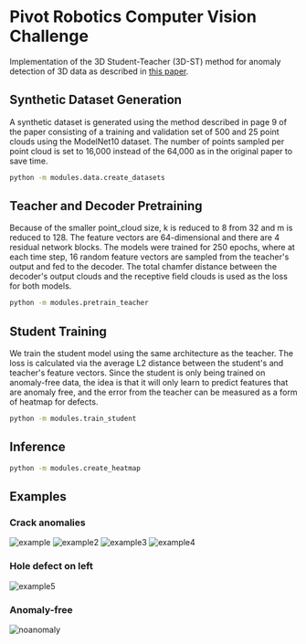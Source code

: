 # Pivot Robotics Computer Vision Challenge

Implementation of the 3D Student-Teacher (3D-ST) method for 
anomaly detection of 3D data as described in 
[this paper](https://arxiv.org/pdf/2202.11660).

## Synthetic Dataset Generation
A synthetic dataset is generated using the method described
in page 9 of the paper consisting of a training and validation
set of 500 and 25 point clouds using the ModelNet10 dataset.
The number of points sampled per point cloud is set to 16,000 
instead of the 64,000 as in the original paper to save time.


```bash
python -m modules.data.create_datasets
```

## Teacher and Decoder Pretraining
Because of the smaller point_cloud size, k is reduced to 8
from 32 and m is reduced to 128.  The feature vectors are
64-dimensional and there are 4 residual network blocks.
The models were trained for 250 epochs, where at each time 
step, 16 random feature vectors are sampled from the teacher's
output and fed to the decoder. The total chamfer distance
between the decoder's output clouds and the receptive field
clouds is used as the loss for both models.

```bash
python -m modules.pretrain_teacher
```

## Student Training
We train the student model using the same architecture as the 
teacher. The loss is calculated via the average L2 distance
between the student's and teacher's feature vectors. Since
the student is only being trained on anomaly-free data, the
idea is that it will only learn to predict features that are
anomaly free, and the error from the teacher can be measured
as a form of heatmap for defects.

```bash
python -m modules.train_student
```

## Inference

```bash
python -m modules.create_heatmap
```

## Examples
### Crack anomalies
![example](https://github.com/braydenrudisill/AnomalyDetection/assets/55212800/ba51e37f-714b-4a22-b1ca-c9109769d949)
![example2](https://github.com/braydenrudisill/AnomalyDetection/assets/55212800/b6296479-6520-4a36-94ef-5b49d8fe72e9)
![example3](https://github.com/braydenrudisill/AnomalyDetection/assets/55212800/1c2530bc-9291-4bd0-a027-d27411779fc1)
![example4](https://github.com/braydenrudisill/AnomalyDetection/assets/55212800/63ae53fc-d734-4a50-b8d9-e37b51cae784)

### Hole defect on left
![example5](https://github.com/braydenrudisill/AnomalyDetection/assets/55212800/124dc1ca-a35b-4e85-9e35-42797cf87b71)

### Anomaly-free
![noanomaly](https://github.com/braydenrudisill/AnomalyDetection/assets/55212800/329f0432-910d-4a75-b9af-2daed311bc3c)